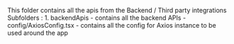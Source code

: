 This folder contains all the apis from the Backend / Third party integrations
    Subfolders :
        1. backendApis - contains all the backend APIs
            - config/AxiosConfig.tsx - contains all the config for Axios instance to be used around the app
            
